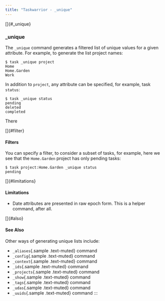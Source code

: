 ```yaml
---
title: "Taskwarrior - _unique"
---
```


[]{#_unique}

### \_unique

The `_unique` command generates a filtered list of unique values for a given
attribute. For example, to generate the list project names:

    $ task _unique project
    Home
    Home.Garden
    Work

In addition to `project`, any attribute can be specified, for example, task
`status`:

    $ task _unique status
    pending
    deleted
    completed

There

[]{#filter}

#### Filters

You can specify a filter, to consider a subset of tasks, for example, here we
see that the `Home.Garden` project has only pending tasks:

    $ task project:Home.Garden _unique status
    pending

[]{#limitations}

#### Limitations

-   Date attributes are presented in raw epoch form. This is a helper command,
    after all.

[]{#also}

#### See Also

Other ways of generating unique lists include:

-   `_aliases`{.sample .text-muted} command
-   `_config`{.sample .text-muted} command
-   `_context`{.sample .text-muted} command
-   `_ids`{.sample .text-muted} command
-   `_projects`{.sample .text-muted} command
-   `_show`{.sample .text-muted} command
-   `_tags`{.sample .text-muted} command
-   `_udas`{.sample .text-muted} command
-   `_uuids`{.sample .text-muted} command
:::
